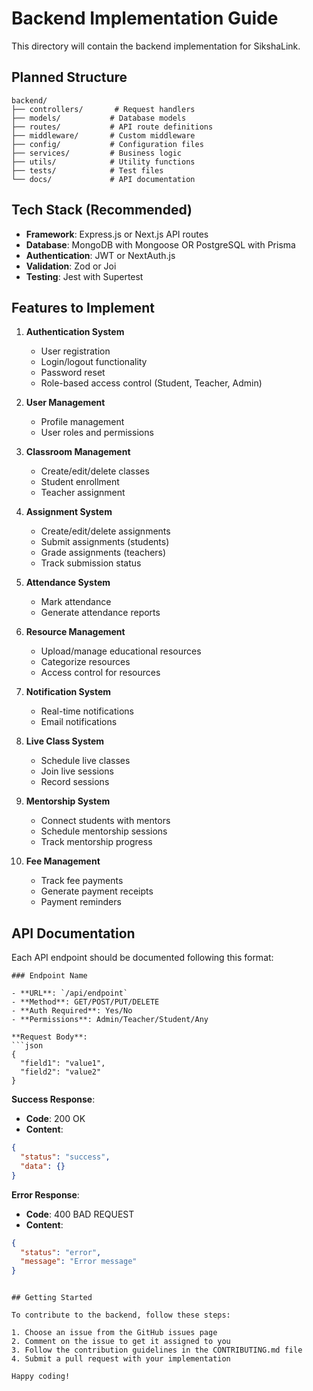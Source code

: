 # Backend Implementation Guide

This directory will contain the backend implementation for SikshaLink.

## Planned Structure

```
backend/
├── controllers/       # Request handlers
├── models/           # Database models
├── routes/           # API route definitions
├── middleware/       # Custom middleware
├── config/           # Configuration files
├── services/         # Business logic
├── utils/            # Utility functions
├── tests/            # Test files
└── docs/             # API documentation
```

## Tech Stack (Recommended)

- **Framework**: Express.js or Next.js API routes
- **Database**: MongoDB with Mongoose OR PostgreSQL with Prisma
- **Authentication**: JWT or NextAuth.js
- **Validation**: Zod or Joi
- **Testing**: Jest with Supertest

## Features to Implement

1. **Authentication System**
   - User registration
   - Login/logout functionality
   - Password reset
   - Role-based access control (Student, Teacher, Admin)

2. **User Management**
   - Profile management
   - User roles and permissions

3. **Classroom Management**
   - Create/edit/delete classes
   - Student enrollment
   - Teacher assignment

4. **Assignment System**
   - Create/edit/delete assignments
   - Submit assignments (students)
   - Grade assignments (teachers)
   - Track submission status

5. **Attendance System**
   - Mark attendance
   - Generate attendance reports

6. **Resource Management**
   - Upload/manage educational resources
   - Categorize resources
   - Access control for resources

7. **Notification System**
   - Real-time notifications
   - Email notifications

8. **Live Class System**
   - Schedule live classes
   - Join live sessions
   - Record sessions

9. **Mentorship System**
   - Connect students with mentors
   - Schedule mentorship sessions
   - Track mentorship progress

10. **Fee Management**
    - Track fee payments
    - Generate payment receipts
    - Payment reminders

## API Documentation

Each API endpoint should be documented following this format:

```
### Endpoint Name

- **URL**: `/api/endpoint`
- **Method**: GET/POST/PUT/DELETE
- **Auth Required**: Yes/No
- **Permissions**: Admin/Teacher/Student/Any

**Request Body**:
```json
{
  "field1": "value1",
  "field2": "value2"
}
```

**Success Response**:
- **Code**: 200 OK
- **Content**:
```json
{
  "status": "success",
  "data": {}
}
```

**Error Response**:
- **Code**: 400 BAD REQUEST
- **Content**:
```json
{
  "status": "error",
  "message": "Error message"
}
```
```

## Getting Started

To contribute to the backend, follow these steps:

1. Choose an issue from the GitHub issues page
2. Comment on the issue to get it assigned to you
3. Follow the contribution guidelines in the CONTRIBUTING.md file
4. Submit a pull request with your implementation

Happy coding!
